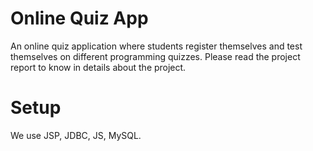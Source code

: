 # Online Quiz App
An online quiz application where students register themselves and test themselves on different programming quizzes. Please read the project report to know in details about the project.

# Setup
We use JSP, JDBC, JS, MySQL.
